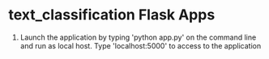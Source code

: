 # text_classification Flask Apps



1. Launch the application by typing 'python app.py' on the command line and run as local host. Type 'localhost:5000' to access to the application


